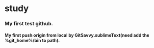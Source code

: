 # study

### My first test github.

#### My first push origin from local by GitSavvy.sublimeText(need add the %git_home%/bin to path).
